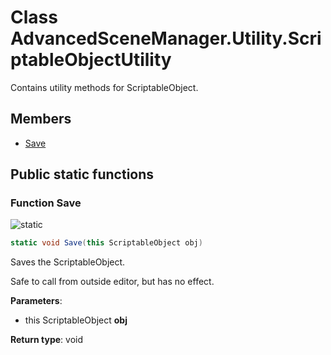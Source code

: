 <a id="Utility.ScriptableObjectUtility"></a>
# Class AdvancedSceneManager.Utility.ScriptableObjectUtility






Contains utility methods for ScriptableObject.



## Members

* [Save](Utility.ScriptableObjectUtility.md#Utility.ScriptableObjectUtility_1a9ece5fe90b0f56a8ec097790856c5c12)

## Public static functions

<a id="Utility.ScriptableObjectUtility_1a9ece5fe90b0f56a8ec097790856c5c12"></a>
### Function Save


![][static]

```csharp
static void Save(this ScriptableObject obj)
```

Saves the ScriptableObject.

Safe to call from outside editor, but has no effect.



**Parameters**:

* this ScriptableObject **obj**

**Return type**: void






[static]: https://img.shields.io/badge/-static-lightgrey (static)



